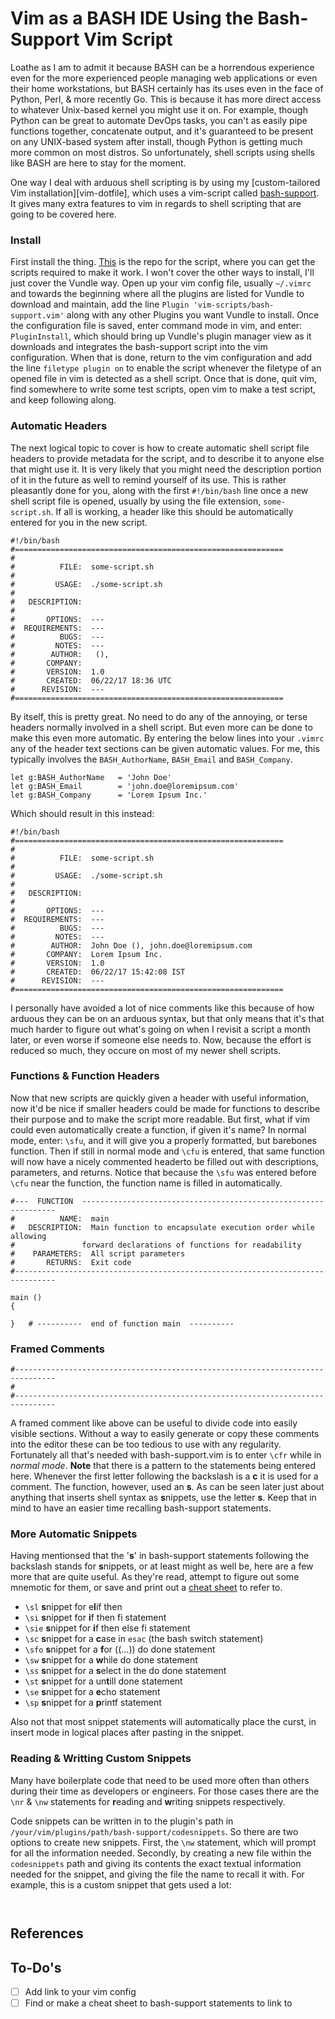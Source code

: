 # Vim as a BASH IDE Using the Bash-Support Vim Script

Loathe as I am to admit it because BASH can be a horrendous experience even for the more experienced people managing web applications or even their home workstations, but BASH certainly has its uses even in the face of Python, Perl, & more recently Go. This is because it has more direct access to whatever Unix-based kernel you might use it on. For example, though Python can be great to automate DevOps tasks, you can't as easily pipe functions together, concatenate output, and it's guaranteed to be present on any UNIX-based system after install, though Python is getting much more common on most distros. So unfortunately, shell scripts using shells like BASH are here to stay for the moment.

One way I deal with arduous shell scripting is by using my [custom-tailored Vim installation][vim-dotfile], which uses a vim-script called [bash-support][bash-support-ref]. It gives many extra features to vim in regards to shell scripting that are going to be covered here.

### Install

First install the thing. [This][bash-support-ref] is the repo for the script, where you can get the scripts required to make it work. I won't cover the other ways to install, I'll just cover the Vundle way. Open up your vim config file, usually `~/.vimrc` and towards the beginning where all the plugins are listed for Vundle to download and maintain, add the line `Plugin 'vim-scripts/bash-support.vim'` along with any other Plugins you want Vundle to install. Once the configuration file is saved, enter command mode in vim, and enter: `PluginInstall`, which should bring up Vundle's plugin manager view as it downloads and integrates the bash-support script into the vim configuration. When that is done, return to the vim configuration and add the line `filetype plugin on` to enable the script whenever the filetype of an opened file in vim is detected as a shell script. Once that is done, quit vim, find somewhere to write some test scripts, open vim to make a test script, and keep following along.

### Automatic Headers

The next logical topic to cover is how to create automatic shell script file headers to provide metadata for the script, and to describe it to anyone else that might use it. It is very likely that you might need the description portion of it in the future as well to remind yourself of its use. This is rather pleasantly done for you, along with the first `#!/bin/bash` line once a new shell script file is opened, usually by using the file extension, `some-script.sh`. If all is working, a header like this should be automatically entered for you in the new script.

```
#!/bin/bash
#============================================================
#
#          FILE:  some-script.sh
#
#         USAGE:  ./some-script.sh
#
#   DESCRIPTION:
#
#       OPTIONS:  ---
#  REQUIREMENTS:  ---
#          BUGS:  ---
#         NOTES:  ---
#        AUTHOR:   (),
#       COMPANY:
#       VERSION:  1.0
#       CREATED:  06/22/17 18:36 UTC
#      REVISION:  ---
#============================================================

```

By itself, this is pretty great. No need to do any of the annoying, or terse headers normally involved in a shell script. But even more can be done to make this even more automatic. By entering the below lines into your `.vimrc` any of the header text sections can be given automatic values. For me, this typically involves the `BASH_AuthorName`, `BASH_Email` and `BASH_Company`.


```
let g:BASH_AuthorName   = 'John Doe'
let g:BASH_Email        = 'john.doe@loremipsum.com'
let g:BASH_Company      = 'Lorem Ipsum Inc.'
```

Which should result in this instead:


```
#!/bin/bash
#============================================================
#
#          FILE:  some-script.sh
#
#         USAGE:  ./some-script.sh
#
#   DESCRIPTION:
#
#       OPTIONS:  ---
#  REQUIREMENTS:  ---
#          BUGS:  ---
#         NOTES:  ---
#        AUTHOR:  John Doe (), john.doe@loremipsum.com
#       COMPANY:  Lorem Ipsum Inc.
#       VERSION:  1.0
#       CREATED:  06/22/17 15:42:08 IST
#      REVISION:  ---
#============================================================

```

I personally have avoided a lot of nice comments like this because of how arduous they can be on an arduous syntax, but that only means that it's that much harder to figure out what's going on when I revisit a script a month later, or even worse if someone else needs to. Now, because the effort is reduced so much, they occure on most of my newer shell scripts.


### Functions & Function Headers

Now that new scripts are quickly given a header with useful information, now it'd be nice if smaller headers could be made for functions to describe their purpose and to make the script more readable. But first, what if vim could even automatically create a function, if given it's name? In normal mode, enter: `\sfu`, and it will give you a properly formatted, but barebones function. Then if still in normal mode and `\cfu` is entered, that same function will now have a nicely commented headerto be filled out with descriptions, parameters, and returns. Notice that because the `\sfu` was entered before `\cfu` near the function, the function name is filled in automatically.

```
#---  FUNCTION  ----------------------------------------------------------------
#          NAME:  main
#   DESCRIPTION:  Main function to encapsulate execution order while allowing
#               forward declarations of functions for readability
#    PARAMETERS:  All script parameters
#       RETURNS:  Exit code
#-------------------------------------------------------------------------------

main ()
{

}   # ----------  end of function main  ----------
```


### Framed Comments


```
#-------------------------------------------------------------------------------
# 
#-------------------------------------------------------------------------------
```

A framed comment like above can be useful to divide code into easily visible sections. Without a way to easily generate or copy these comments into the editor these can be too tedious to use with any regularity. Fortunately all that's needed with bash-support.vim is to enter `\cfr` while in *normal mode*.  **Note** that there is a pattern to the statements being entered here. Whenever the first letter following the backslash is a **c** it is used for a comment. The function, however, used an **s**. As can be seen later just about anything that inserts shell syntax as **s**nippets, use the letter **s**. Keep that in mind to have an easier time recalling bash-support statements.


### More Automatic Snippets

Having mentionsed that the '**s**' in bash-support statements following the backslash stands for **s**nippets, or at least might as well be, here are a few more that are quite useful. As they're read, attempt to figure out some mnemotic for them, or save and print out a [cheat sheet][cheat-sheet] to refer to.

- `\sl` **s**nippet for e**l**if then 
- `\si` **s**nippet for **i**f then fi statement
- `\sie` **s**nippet for **i**f then else fi statement
- `\sc` **s**nippet for a **c**ase in `esac` (the bash switch statement)
- `\sfo` **s**nippet for a **f**or ((...)) do done statement
- `\sw` **s**nippet for a **w**hile do done statement
- `\ss` **s**nippet for a **s**elect in the do done statement
- `\st` **s**nippet for a un**t**ill done statement
- `\se` **s**nippet for a **e**cho statement
- `\sp` **s**nippet for a **p**rintf statement

Also not that most snippet statements will automatically place the curst, in insert mode in logical places after pasting in the snippet.


### Reading & Writting Custom Snippets

Many have boilerplate code that need to be used more often than others during their time as developers or engineers. For those cases there are the `\nr` & `\nw` statements for **r**eading and **w**riting snippets respectively.

Code snippets can be written in to the plugin's path in `/your/vim/plugins/path/bash-support/codesnippets`. So there are two options to create new snippets. First, the `\nw` statement, which will prompt for all the information needed. Secondly, by creating a new file within the `codesnippets` path and giving its contents the exact textual information needed for the snippet, and giving the file the name to recall it with. For example, this is a custom snippet that gets used a lot:

```


```
 

## References
[bash-support-ref]: https://github.com/WolfgangMehner/vim-plugins/tree/master/bash-support "Vim Scripts Repository on Github with reference guide to bash-support"
[tutorial1]: http://www.thegeekstuff.com/2009/02/make-vim-as-your-bash-ide-using-bash-support-plugin/ "thegeekstuff.com: Tutorial on using BASH IDE in Vim"
[tutorial2]: https://www.tecmint.com/use-vim-as-bash-ide-using-bash-support-in-linux/ "Tecmint: Vim as Bash IDE using bash-support"
[vim-repo]: https://github.com/marcus-grant/vimdependant "My custom-made vim dotfiles and configs"
[cheat-sheet]: some-site.com "Cheat sheet for bash-support statements"

## To-Do's
- [ ] Add link to your vim config
- [ ] Find or make a cheat sheet to bash-support statements to link to
